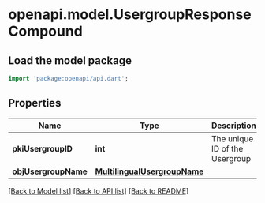 # openapi.model.UsergroupResponseCompound

## Load the model package
```dart
import 'package:openapi/api.dart';
```

## Properties
Name | Type | Description | Notes
------------ | ------------- | ------------- | -------------
**pkiUsergroupID** | **int** | The unique ID of the Usergroup | 
**objUsergroupName** | [**MultilingualUsergroupName**](MultilingualUsergroupName.md) |  | 

[[Back to Model list]](../README.md#documentation-for-models) [[Back to API list]](../README.md#documentation-for-api-endpoints) [[Back to README]](../README.md)


